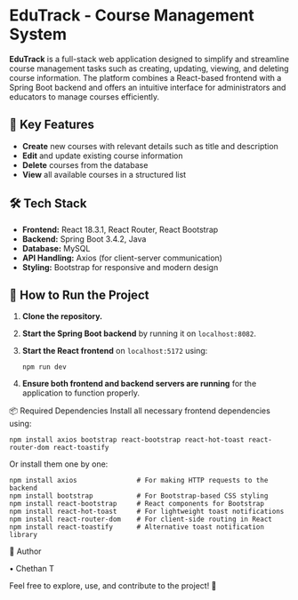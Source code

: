 # EduTrack - Course Management System

**EduTrack** is a full-stack web application designed to simplify and streamline course management tasks such as creating, updating, viewing, and deleting course information. The platform combines a React-based frontend with a Spring Boot backend and offers an intuitive interface for administrators and educators to manage courses efficiently.

## 🚀 Key Features
- **Create** new courses with relevant details such as title and description
- **Edit** and update existing course information
- **Delete** courses from the database
- **View** all available courses in a structured list

## 🛠 Tech Stack
- **Frontend:** React 18.3.1, React Router, React Bootstrap
- **Backend:** Spring Boot 3.4.2, Java
- **Database:** MySQL
- **API Handling:** Axios (for client-server communication)
- **Styling:** Bootstrap for responsive and modern design

## 🔧 How to Run the Project

1. **Clone the repository.**
2. **Start the Spring Boot backend** by running it on `localhost:8082`.
3. **Start the React frontend** on `localhost:5172` using:

       npm run dev
4. **Ensure both frontend and backend servers are running** for the application to function properly.

📦 Required Dependencies
  Install all necessary frontend dependencies using:

    npm install axios bootstrap react-bootstrap react-hot-toast react-router-dom react-toastify

Or install them one by one:

    npm install axios               # For making HTTP requests to the backend
    npm install bootstrap           # For Bootstrap-based CSS styling
    npm install react-bootstrap     # React components for Bootstrap
    npm install react-hot-toast     # For lightweight toast notifications
    npm install react-router-dom    # For client-side routing in React
    npm install react-toastify      # Alternative toast notification library
    
👤 Author

  • Chethan T
   
Feel free to explore, use, and contribute to the project! 🚀
